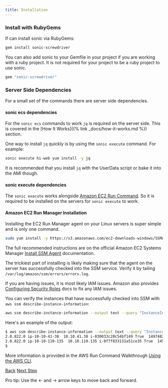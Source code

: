 ```yaml
---
title: Installation
---
```


### Install with RubyGems

If can install sonic via RubyGems:

```sh
gem install sonic-screwdriver
```

You can also add sonic to your Gemfile in your project if you are working with a ruby project.  It is not required for your project to be a ruby project to use sonic.

```ruby
gem "sonic-screwdriver"
```

### Server Side Dependencies

For a small set of the commands there are server side dependencies.

#### sonic ecs dependencies

For the `sonic ecs` commands to work `jq` is required on the server side. This is covered in the [How It Works]({% link _docs/how-it-works.md %}) section.

One way to install `jq` quickly is by using the `sonic execute` command.  For example:

```sh
sonic execute hi-web yum install -y jq
```

It is recommended that you install `jq` with the UserData script or bake it into the AMI though.

#### sonic execute dependencies

The `sonic execute` works alongside [Amazon EC2 Run Command](https://aws.amazon.com/ec2/execute/).  So it is required to be installed on the servers for `sonic execute` to work.

#### Amazon EC2 Run Manager Installation

Installing the EC2 Run Manager agent on your Linux servers is super simple and is only one command.

```sh
sudo yum install -y https://s3.amazonaws.com/ec2-downloads-windows/SSMAgent/latest/linux_amd64/amazon-ssm-agent.rpm
```

The full recommended instructions are on the official Amazon EC2 Systems Manager [Install SSM Agent](http://docs.aws.amazon.com/systems-manager/latest/userguide/ssm-agent.html) documentation.

The trickiest part of installing is likely making sure that the agent on the server has successfully checked into the SSM service.  Verify it by tailing `/var/log/amazon/ssm/errors/errors.log`.

If you are having issues, it is most likely IAM issues.  Amazon also provides [Configuring Security Roles](http://docs.aws.amazon.com/systems-manager/latest/userguide/systems-manager-access.html) docs to fix any IAM issues.

You can verify the instances that have successfully checked into SSM with `aws ssm describe-instance-information`:

```sh
aws ssm describe-instance-information --output text --query "InstanceInformationList[*]"
```

Here's an example of the output:

```sh
$ aws ssm describe-instance-information --output text --query "InstanceInformationList[*]"
2.0.822.0 ip-10-10-41-38  10.10.41.38 i-030033c20c54bf149 True  1497482505.12 Online  Amazon Linux AMI  Linux 2017.03 EC2Instance
2.0.822.0 ip-10-10-110-135  10.10.110.135 i-0f7f833131a51ce35 True  1497482686.53 Online  Amazon Linux AMI  Linu2016.09 EC2Instance
$
```

More information is provided in the AWS Run Command Walkthrough [Using the AWS CLI](http://docs.aws.amazon.com/systems-manager/latest/userguide/walkthrough-cli.html).

<a id="prev" class="btn btn-basic" href="{% link docs.md %}">Back</a>
<a id="next" class="btn btn-primary" href="{% link _docs/install-bastion.md %}">Next Step</a>
<p class="keyboard-tip">Pro tip: Use the <- and -> arrow keys to move back and forward.</p>

